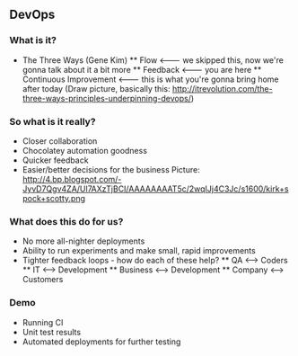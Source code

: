 ## DevOps

### What is it?
* The Three Ways (Gene Kim)
** Flow <--- we skipped this, now we're gonna talk about it a bit more
** Feedback <--- you are here
** Continuous Improvement <--- this is what you're gonna bring home after today
(Draw picture, basically this: http://itrevolution.com/the-three-ways-principles-underpinning-devops/)

### So what is it really?
* Closer collaboration
* Chocolatey automation goodness
* Quicker feedback
* Easier/better decisions for the business
Picture: http://4.bp.blogspot.com/-JyvD7Qgv4ZA/Ul7AXzTjBCI/AAAAAAAAT5c/2wqIJj4C3Jc/s1600/kirk+spock+scotty.png

### What does this do for us?
* No more all-nighter deployments
* Ability to run experiments and make small, rapid improvements
* Tighter feedback loops - how do each of these help?
** QA <--> Coders
** IT <--> Development
** Business <--> Development
** Company <--> Customers

### Demo
* Running CI
* Unit test results
* Automated deployments for further testing
